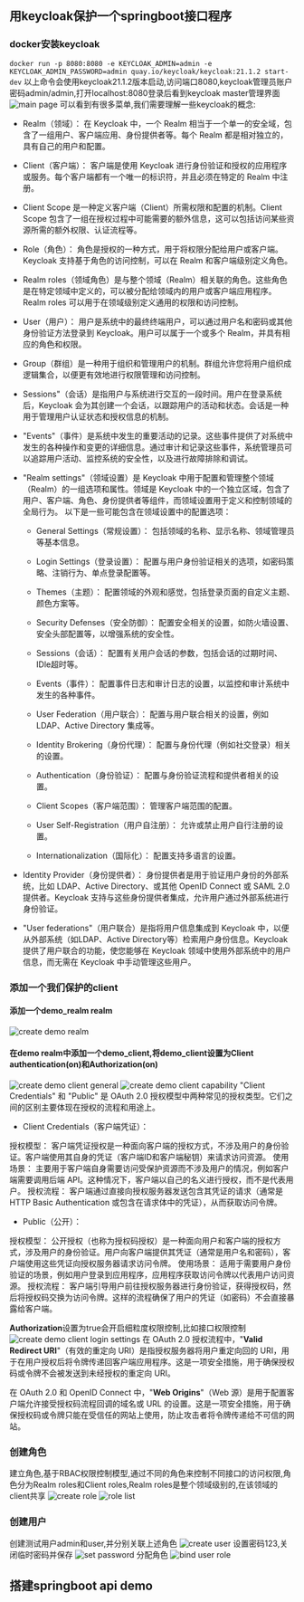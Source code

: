 ## 用keycloak保护一个springboot接口程序
### docker安装keycloak
`docker run -p 8080:8080 -e KEYCLOAK_ADMIN=admin -e KEYCLOAK_ADMIN_PASSWORD=admin quay.io/keycloak/keycloak:21.1.2 start-dev`
以上命令会使用keycloak21.1.2版本启动,访问端口8080,keycloak管理员账户密码admin/admin,打开localhost:8080登录后看到keycloak master管理界面
![main page](./images/main_page.png)
可以看到有很多菜单,我们需要理解一些keycloak的概念:

- Realm（领域）： 在 Keycloak 中，一个 Realm 相当于一个单一的安全域，包含了一组用户、客户端应用、身份提供者等。每个 Realm 都是相对独立的，具有自己的用户和配置。

- Client（客户端）： 客户端是使用 Keycloak 进行身份验证和授权的应用程序或服务。每个客户端都有一个唯一的标识符，并且必须在特定的 Realm 中注册。

- Client Scope 是一种定义客户端（Client）所需权限和配置的机制。Client Scope 包含了一组在授权过程中可能需要的额外信息，这可以包括访问某些资源所需的额外权限、认证流程等。

- Role（角色）： 角色是授权的一种方式，用于将权限分配给用户或客户端。Keycloak 支持基于角色的访问控制，可以在 Realm 和客户端级别定义角色。

- Realm roles（领域角色）是与整个领域（Realm）相关联的角色。这些角色是在特定领域中定义的，可以被分配给领域内的用户或客户端应用程序。Realm roles 可以用于在领域级别定义通用的权限和访问控制。

- User（用户）： 用户是系统中的最终终端用户，可以通过用户名和密码或其他身份验证方法登录到 Keycloak。用户可以属于一个或多个 Realm，并具有相应的角色和权限。

- Group（群组）是一种用于组织和管理用户的机制。群组允许您将用户组织成逻辑集合，以便更有效地进行权限管理和访问控制。

- Sessions"（会话）是指用户与系统进行交互的一段时间。用户在登录系统后，Keycloak 会为其创建一个会话，以跟踪用户的活动和状态。会话是一种用于管理用户认证状态和授权信息的机制。

- "Events"（事件）是系统中发生的重要活动的记录。这些事件提供了对系统中发生的各种操作和变更的详细信息。通过审计和记录这些事件，系统管理员可以追踪用户活动、监控系统的安全性，以及进行故障排除和调试。
-  "Realm settings"（领域设置）是 Keycloak 中用于配置和管理整个领域（Realm）的一组选项和属性。领域是 Keycloak 
   中的一个独立区域，包含了用户、客户端、角色、身份提供者等组件，而领域设置用于定义和控制领域的全局行为。
   以下是一些可能包含在领域设置中的配置选项：

    - General Settings（常规设置）： 包括领域的名称、显示名称、领域管理员等基本信息。

   - Login Settings（登录设置）： 配置与用户身份验证相关的选项，如密码策略、注销行为、单点登录配置等。

   - Themes（主题）： 配置领域的外观和感觉，包括登录页面的自定义主题、颜色方案等。

   - Security Defenses（安全防御）： 配置安全相关的设置，如防火墙设置、安全头部配置等，以增强系统的安全性。

   - Sessions（会话）： 配置有关用户会话的参数，包括会话的过期时间、IDle超时等。

   - Events（事件）： 配置事件日志和审计日志的设置，以监控和审计系统中发生的各种事件。

   - User Federation（用户联合）： 配置与用户联合相关的设置，例如 LDAP、Active Directory 集成等。

   - Identity Brokering（身份代理）： 配置与身份代理（例如社交登录）相关的设置。

   - Authentication（身份验证）： 配置与身份验证流程和提供者相关的设置。

   - Client Scopes（客户端范围）： 管理客户端范围的配置。

   - User Self-Registration（用户自注册）： 允许或禁止用户自行注册的设置。

   - Internationalization（国际化）： 配置支持多语言的设置。

- Identity Provider（身份提供者）： 身份提供者是用于验证用户身份的外部系统，比如 LDAP、Active Directory、或其他 OpenID Connect 或 SAML 2.0 提供者。Keycloak 
支持与这些身份提供者集成，允许用户通过外部系统进行身份验证。

- "User federations"（用户联合）是指将用户信息集成到 Keycloak 中，以便从外部系统（如LDAP、Active Directory等）检索用户身份信息。Keycloak 提供了用户联合的功能，使您能够在 Keycloak 领域中使用外部系统中的用户信息，而无需在 Keycloak 中手动管理这些用户。

### 添加一个我们保护的client
#### 添加一个demo_realm realm
![create demo realm](./images/create_demo_realm.png)
#### 在demo realm中添加一个demo_client,将demo_client设置为Client authentication(on)和Authorization(on)
![create demo client general](./images/create_demo_client_general.png)
![create demo client capability](./images/create_demo_client_capability.png)
"Client Credentials" 和 "Public" 是 OAuth 2.0 授权模型中两种常见的授权类型。它们之间的区别主要体现在授权的流程和用途上。

- Client Credentials（客户端凭证）：

授权模型： 客户端凭证授权是一种面向客户端的授权方式，不涉及用户的身份验证。客户端使用其自身的凭证（客户端ID和客户端秘钥）来请求访问资源。
使用场景： 主要用于客户端自身需要访问受保护资源而不涉及用户的情况，例如客户端需要调用后端 API。这种情况下，客户端以自己的名义进行授权，而不是代表用户。
授权流程： 客户端通过直接向授权服务器发送包含其凭证的请求（通常是 HTTP Basic Authentication 或包含在请求体中的凭证），从而获取访问令牌。
- Public（公开）：

授权模型： 公开授权（也称为授权码授权）是一种面向用户和客户端的授权方式，涉及用户的身份验证。用户向客户端提供其凭证（通常是用户名和密码），客户端使用这些凭证向授权服务器请求访问令牌。
使用场景： 适用于需要用户身份验证的场景，例如用户登录到应用程序，应用程序获取访问令牌以代表用户访问资源。
授权流程： 客户端引导用户前往授权服务器进行身份验证，获得授权码，然后将授权码交换为访问令牌。这样的流程确保了用户的凭证（如密码）不会直接暴露给客户端。

**Authorization**设置为true会开启细粒度权限控制,比如接口权限控制
![create demo client login settings](./images/create_demo_client_login_settings.png)
在 OAuth 2.0 授权流程中，"**Valid Redirect URI**"（有效的重定向 URI）是指授权服务器将用户重定向回的 
URI，用于在用户授权后将令牌传递回客户端应用程序。这是一项安全措施，用于确保授权码或令牌不会被发送到未经授权的重定向 URI。

在 OAuth 2.0 和 OpenID Connect 中，"**Web Origins**"（Web 源）是用于配置客户端允许接受授权码流程回调的域名或 URL 
的设置。这是一项安全措施，用于确保授权码或令牌只能在受信任的网站上使用，防止攻击者将令牌传递给不可信的网站。
### 创建角色
建立角色,基于RBAC权限控制模型,通过不同的角色来控制不同接口的访问权限,角色分为Realm roles和Client roles,Realm roles是整个领域级别的,在该领域的client共享
![create role](./images/create_role.png)
![role list](./images/role_list.png)
### 创建用户
创建测试用户admin和user,并分别关联上述角色
![create user](./images/create_user.png)
设置密码123,关闭临时密码并保存
![set password](./images/set_password.png)
分配角色
![bind user role](./images/bind_user_role.png)
## 搭建springboot api demo
### 